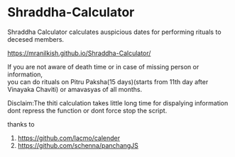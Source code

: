 # Shraddha-Calculator
Shraddha Calculator calculates auspicious dates for performing rituals to decesed members.

https://mranilkish.github.io/Shraddha-Calculator/

If you are not aware of death time or in case of missing person or information, <br>you can do rituals on Pitru Paksha(15 days)(starts from 11th day after Vinayaka Chaviti) or amavasyas of all months.

Disclaim:The thiti calculation takes little long time for dispalying information dont repress the function or dont force stop the script.

thanks to
1. https://github.com/lacmo/calender<br>
2. https://github.com/schenna/panchangJS
